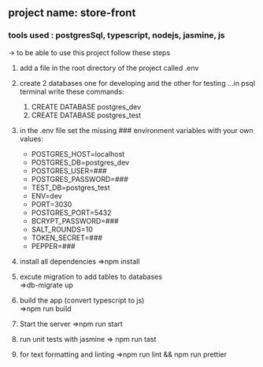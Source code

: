 ## project name: store-front
### tools used : postgresSql, typescript, nodejs, jasmine, js
   -> to be able to use this project follow these steps
1) add a file in the root directory of the project called .env
2) create 2 databases one for developing and the other for testing ...in psql terminal write these commands:
     1.  CREATE DATABASE postgres_dev
     2.  CREATE DATABASE postgres_test
3) in the .env file set the missing ### environment variables with your own values:

      * POSTGRES_HOST=localhost
      * POSTGRES_DB=postgres_dev
      * POSTGRES_USER=###
      * POSTGRES_PASSWORD=###
      * TEST_DB=postgres_test
      * ENV=dev
      * PORT=3030
      * POSTGRES_PORT=5432
      * BCRYPT_PASSWORD=###
      * SALT_ROUNDS=10
      * TOKEN_SECRET=###
      * PEPPER=###

4) install all dependencies
   =>npm install 
5) excute migration to add tables to databases  
    =>db-migrate up 
6) build the app (convert typescript to js)    
    =>npm run build 
7) Start the server
    =>npm run start 
8) run unit tests with jasmine
    => npm run tast 
9) for text formatting and linting
    =>npm run lint && npm run prettier 
